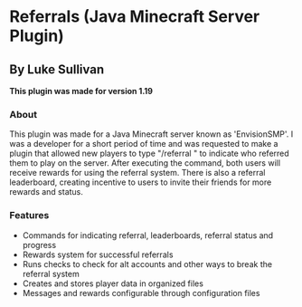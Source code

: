 # Referrals (Java Minecraft Server Plugin)
## By Luke Sullivan

**This plugin was made for version 1.19**

### About
This plugin was made for a Java Minecraft server known as 'EnvisionSMP'. I was a developer for a short period of time and was requested to make a plugin that allowed new players to type "/referral <username>" to indicate who referred them to play on the server. After executing the command, both users will receive rewards for using the referral system. There is also a referral leaderboard, creating incentive to users to invite their friends for more rewards and status.

### Features
- Commands for indicating referral, leaderboards, referral status and progress
- Rewards system for successful referrals
- Runs checks to check for alt accounts and other ways to break the referral system
- Creates and stores player data in organized files
- Messages and rewards configurable through configuration files

